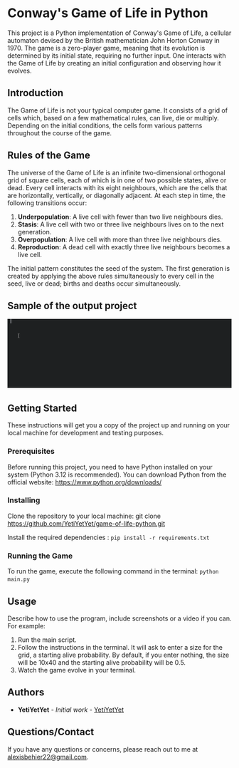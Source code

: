 # Conway's Game of Life in Python

This project is a Python implementation of Conway's Game of Life, 
a cellular automaton devised by the British mathematician John Horton Conway in 1970. 
The game is a zero-player game, meaning that its evolution is determined by its initial
state, requiring no further input. One interacts with the Game of Life by creating an 
initial configuration and observing how it evolves.

## Introduction

The Game of Life is not your typical computer game. 
It consists of a grid of cells which, based on a few mathematical rules, 
can live, die or multiply. Depending on the initial conditions, 
the cells form various patterns throughout the course of the game.

## Rules of the Game

The universe of the Game of Life is an infinite two-dimensional orthogonal grid of square cells, each of which is in one of two possible states, alive or dead. Every cell interacts with its eight neighbours, which are the cells that are horizontally, vertically, or diagonally adjacent. At each step in time, the following transitions occur:

1. **Underpopulation**: A live cell with fewer than two live neighbours dies.
2. **Stasis**: A live cell with two or three live neighbours lives on to the next generation.
3. **Overpopulation**: A live cell with more than three live neighbours dies.
4. **Reproduction**: A dead cell with exactly three live neighbours becomes a live cell.

The initial pattern constitutes the seed of the system. The first generation is created by applying the above rules simultaneously to every cell in the seed, live or dead; births and deaths occur simultaneously.

## Sample of the output project
![Demo GameOfLife](docs/demo.gif)

## Getting Started

These instructions will get you a copy of the project up and running on your local machine for development and testing purposes.

### Prerequisites

Before running this project, you need to have Python installed on your system (Python 3.12 is recommended). 
You can download Python from the official website:
https://www.python.org/downloads/

### Installing
Clone the repository to your local machine:
git clone https://github.com/YetiYetYet/game-of-life-python.git

Install the required dependencies :
``pip install -r requirements.txt``

### Running the Game

To run the game, execute the following command in the terminal:
``python main.py``

## Usage

Describe how to use the program, include screenshots or a video if you can. For example:

1. Run the main script.
2. Follow the instructions in the terminal. It will ask to enter a size for the grid, a starting alive probability. 
By default, if you enter nothing, the size will be 10x40 and the starting alive probability will be 0.5.
3. Watch the game evolve in your terminal.

## Authors

* **YetiYetYet** - *Initial work* - [YetiYetYet](https://github.com/YetiYetYet)

## Questions/Contact

If you have any questions or concerns, please reach out to me at alexisbehier22@gmail.com.
